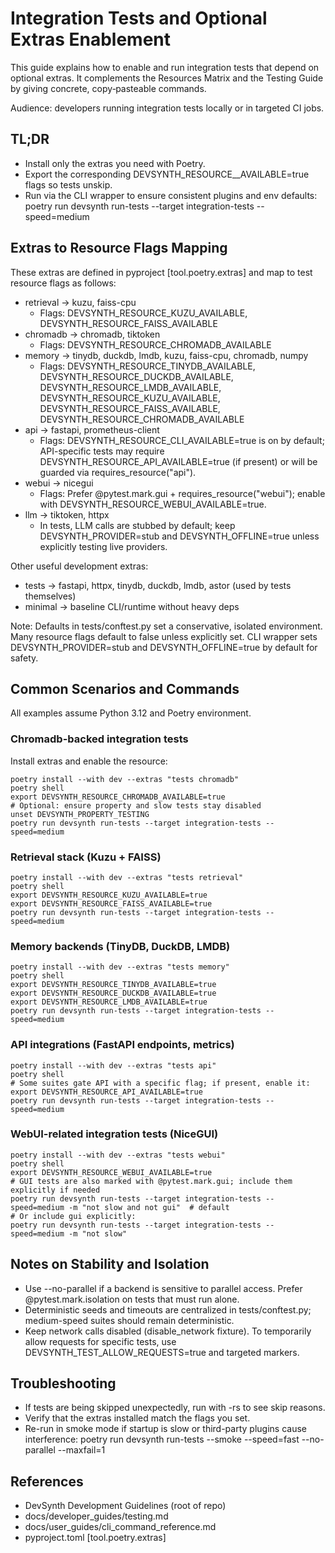 # Integration Tests and Optional Extras Enablement

This guide explains how to enable and run integration tests that depend on optional extras. It complements the Resources Matrix and the Testing Guide by giving concrete, copy‑pasteable commands.

Audience: developers running integration tests locally or in targeted CI jobs.

## TL;DR
- Install only the extras you need with Poetry.
- Export the corresponding DEVSYNTH_RESOURCE_<NAME>_AVAILABLE=true flags so tests unskip.
- Run via the CLI wrapper to ensure consistent plugins and env defaults:
  poetry run devsynth run-tests --target integration-tests --speed=medium

## Extras to Resource Flags Mapping
These extras are defined in pyproject [tool.poetry.extras] and map to test resource flags as follows:

- retrieval → kuzu, faiss-cpu
  - Flags: DEVSYNTH_RESOURCE_KUZU_AVAILABLE, DEVSYNTH_RESOURCE_FAISS_AVAILABLE
- chromadb → chromadb, tiktoken
  - Flags: DEVSYNTH_RESOURCE_CHROMADB_AVAILABLE
- memory → tinydb, duckdb, lmdb, kuzu, faiss-cpu, chromadb, numpy
  - Flags: DEVSYNTH_RESOURCE_TINYDB_AVAILABLE, DEVSYNTH_RESOURCE_DUCKDB_AVAILABLE, DEVSYNTH_RESOURCE_LMDB_AVAILABLE, DEVSYNTH_RESOURCE_KUZU_AVAILABLE, DEVSYNTH_RESOURCE_FAISS_AVAILABLE, DEVSYNTH_RESOURCE_CHROMADB_AVAILABLE
- api → fastapi, prometheus-client
  - Flags: DEVSYNTH_RESOURCE_CLI_AVAILABLE=true is on by default; API-specific tests may require DEVSYNTH_RESOURCE_API_AVAILABLE=true (if present) or will be guarded via requires_resource("api").
- webui → nicegui
  - Flags: Prefer @pytest.mark.gui + requires_resource("webui"); enable with DEVSYNTH_RESOURCE_WEBUI_AVAILABLE=true.
- llm → tiktoken, httpx
  - In tests, LLM calls are stubbed by default; keep DEVSYNTH_PROVIDER=stub and DEVSYNTH_OFFLINE=true unless explicitly testing live providers.

Other useful development extras:
- tests → fastapi, httpx, tinydb, duckdb, lmdb, astor (used by tests themselves)
- minimal → baseline CLI/runtime without heavy deps

Note: Defaults in tests/conftest.py set a conservative, isolated environment. Many resource flags default to false unless explicitly set. CLI wrapper sets DEVSYNTH_PROVIDER=stub and DEVSYNTH_OFFLINE=true by default for safety.

## Common Scenarios and Commands

All examples assume Python 3.12 and Poetry environment.

### Chromadb-backed integration tests
Install extras and enable the resource:

```
poetry install --with dev --extras "tests chromadb"
poetry shell
export DEVSYNTH_RESOURCE_CHROMADB_AVAILABLE=true
# Optional: ensure property and slow tests stay disabled
unset DEVSYNTH_PROPERTY_TESTING
poetry run devsynth run-tests --target integration-tests --speed=medium
```

### Retrieval stack (Kuzu + FAISS)
```
poetry install --with dev --extras "tests retrieval"
poetry shell
export DEVSYNTH_RESOURCE_KUZU_AVAILABLE=true
export DEVSYNTH_RESOURCE_FAISS_AVAILABLE=true
poetry run devsynth run-tests --target integration-tests --speed=medium
```

### Memory backends (TinyDB, DuckDB, LMDB)
```
poetry install --with dev --extras "tests memory"
poetry shell
export DEVSYNTH_RESOURCE_TINYDB_AVAILABLE=true
export DEVSYNTH_RESOURCE_DUCKDB_AVAILABLE=true
export DEVSYNTH_RESOURCE_LMDB_AVAILABLE=true
poetry run devsynth run-tests --target integration-tests --speed=medium
```

### API integrations (FastAPI endpoints, metrics)
```
poetry install --with dev --extras "tests api"
poetry shell
# Some suites gate API with a specific flag; if present, enable it:
export DEVSYNTH_RESOURCE_API_AVAILABLE=true
poetry run devsynth run-tests --target integration-tests --speed=medium
```

### WebUI-related integration tests (NiceGUI)
```
poetry install --with dev --extras "tests webui"
poetry shell
export DEVSYNTH_RESOURCE_WEBUI_AVAILABLE=true
# GUI tests are also marked with @pytest.mark.gui; include them explicitly if needed
poetry run devsynth run-tests --target integration-tests --speed=medium -m "not slow and not gui"  # default
# Or include gui explicitly:
poetry run devsynth run-tests --target integration-tests --speed=medium -m "not slow"
```

## Notes on Stability and Isolation
- Use --no-parallel if a backend is sensitive to parallel access. Prefer @pytest.mark.isolation on tests that must run alone.
- Deterministic seeds and timeouts are centralized in tests/conftest.py; medium-speed suites should remain deterministic.
- Keep network calls disabled (disable_network fixture). To temporarily allow requests for specific tests, use DEVSYNTH_TEST_ALLOW_REQUESTS=true and targeted markers.

## Troubleshooting
- If tests are being skipped unexpectedly, run with -rs to see skip reasons.
- Verify that the extras installed match the flags you set.
- Re-run in smoke mode if startup is slow or third-party plugins cause interference:
  poetry run devsynth run-tests --smoke --speed=fast --no-parallel --maxfail=1

## References
- DevSynth Development Guidelines (root of repo)
- docs/developer_guides/testing.md
- docs/user_guides/cli_command_reference.md
- pyproject.toml [tool.poetry.extras]
